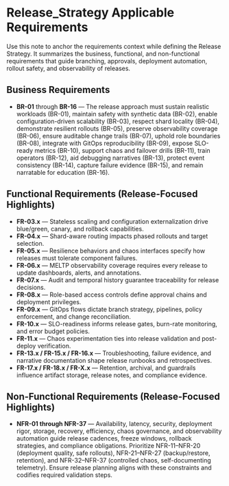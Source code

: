 # Release_Strategy Applicable Requirements

Use this note to anchor the requirements context while defining the Release Strategy. It summarizes the business, functional, and non-functional requirements that guide branching, approvals, deployment automation, rollout safety, and observability of releases.

## Business Requirements
- **BR-01** through **BR-16** — The release approach must sustain realistic workloads (BR-01), maintain safety with synthetic data (BR-02), enable configuration-driven scalability (BR-03), respect shard locality (BR-04), demonstrate resilient rollouts (BR-05), preserve observability coverage (BR-06), ensure auditable change trails (BR-07), uphold role boundaries (BR-08), integrate with GitOps reproducibility (BR-09), expose SLO-ready metrics (BR-10), support chaos and failover drills (BR-11), train operators (BR-12), aid debugging narratives (BR-13), protect event consistency (BR-14), capture failure evidence (BR-15), and remain narratable for education (BR-16).

## Functional Requirements (Release-Focused Highlights)
- **FR-03.x** — Stateless scaling and configuration externalization drive blue/green, canary, and rollback capabilities.
- **FR-04.x** — Shard-aware routing impacts phased rollouts and target selection.
- **FR-05.x** — Resilience behaviors and chaos interfaces specify how releases must tolerate component failures.
- **FR-06.x** — MELTP observability coverage requires every release to update dashboards, alerts, and annotations.
- **FR-07.x** — Audit and temporal history guarantee traceability for release decisions.
- **FR-08.x** — Role-based access controls define approval chains and deployment privileges.
- **FR-09.x** — GitOps flows dictate branch strategy, pipelines, policy enforcement, and change reconciliation.
- **FR-10.x** — SLO-readiness informs release gates, burn-rate monitoring, and error budget policies.
- **FR-11.x** — Chaos experimentation ties into release validation and post-deploy verification.
- **FR-13.x / FR-15.x / FR-16.x** — Troubleshooting, failure evidence, and narrative documentation shape release runbooks and retrospectives.
- **FR-17.x / FR-18.x / FR-X.x** — Retention, archival, and guardrails influence artifact storage, release notes, and compliance evidence.

## Non-Functional Requirements (Release-Focused Highlights)
- **NFR-01 through NFR-37** — Availability, latency, security, deployment rigor, storage, recovery, efficiency, chaos governance, and observability automation guide release cadences, freeze windows, rollback strategies, and compliance obligations. Prioritize NFR-11–NFR-20 (deployment quality, safe rollouts), NFR-21–NFR-27 (backup/restore, retention), and NFR-32–NFR-37 (controlled chaos, self-documenting telemetry). Ensure release planning aligns with these constraints and codifies required validation steps.
